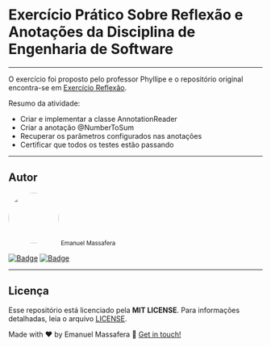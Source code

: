 # Exercício Prático Sobre Reflexão e Anotações da Disciplina de Engenharia de Software

---

O exercício foi proposto pelo professor Phyllipe e o repositório original encontra-se em [Exercício Reflexão](https://github.com/phillima/exercicio-reflexao).

Resumo da atividade:
* Criar e implementar a classe AnnotationReader
* Criar a anotação @NumberToSum
* Recuperar os parâmetros configurados nas anotações
* Certificar que todos os testes estão passando

---

## Autor

<img style="border-radius: 50%;" src="https://avatars1.githubusercontent.com/u/65625500?s=460&u=eb9e300de61698fc8531949a451ce2f0e9da46f9&v=4" width="100px;" alt=""/>
<sub>Emanuel Massafera</sub>

<b></b>

[![Badge](https://img.shields.io/static/v1?label=&message=Emanuel&color=blue&style=flat-square&logo=Linkedin&logoColor=white&link=https://www.linkedin.com/in/emanuelmassafera/)](https://www.linkedin.com/in/emanuelmassafera/) [![Badge](https://img.shields.io/static/v1?label=&message=emanuel301@live.com&color=0078D4&style=flat-square&logo=Microsoft-Outlook&logoColor=white&link=mailto:emanuel301@live.com)](mailto:emanuel301@live.com)

---

## Licença <a name="-licenca" style="text-decoration:none"></a>

Esse repositório está licenciado pela **MIT LICENSE**. Para informações detalhadas, leia o arquivo [LICENSE](https://github.com/emanuelmassafera/exercicio-reflexao/blob/master/LICENSE). 

Made with ♥ by Emanuel Massafera :wave: [Get in touch!](https://www.linkedin.com/in/emanuelmassafera/)
